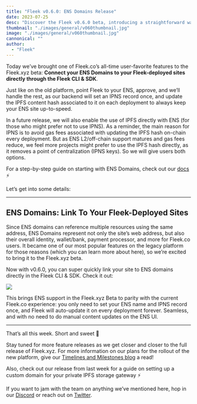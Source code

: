 ```yaml
---
title: "Fleek v0.6.0: ENS Domains Release"
date: 2023-07-25
desc: "Discover the Fleek v0.6.0 beta, introducing a straightforward way to connect your ENS Domains to Fleek-deployed sites via our CLI & SDK."
thumbnail: "./images/general/v060thumbnail.jpg"
image: "./images/general/v060thumbnail.jpg"
cannonical: ""
author: 
  - "Fleek"
---
```


Today we’ve brought one of Fleek.co’s all-time user-favorite features to the Fleek.xyz beta: **Connect your ENS Domains to your Fleek-deployed sites directly through the Fleek CLI & SDK**. 

Just like on the old platform, point Fleek to your ENS, approve, and we’ll handle the rest, as our backend will set an IPNS record once, and update the IPFS content hash associated to it on each deployment to always keep your ENS site up-to-speed. 

In a future release, we will also enable the use of IPFS directly with ENS (for those who might prefer not to use IPNS). As a reminder, the main reason for IPNS is to avoid gas fees associated with updating the IPFS hash on-chain every deployment. But as ENS L2/off-chain support matures and gas fees reduce, we feel more projects might prefer to use the IPFS hash directly, as it removes a point of centralization (IPNS keys). So we will give users both options.  

For a step-by-step guide on starting with ENS Domains, check out our [docs](https://docs.fleek.xyz/docs/Domains/ens/) ⚡

Let’s get into some details:

----

## ENS Domains: Link To Your Fleek-Deployed Sites

Since ENS domains can reference multiple resources using the same address, ENS Domains represent not only the site’s web address, but also their overall identity, wallet/bank, payment processor, and more for Fleek.co users. It became one of our most popular features on the legacy platform for those reasons (which you can learn more about here), so we’re excited to bring it to the Fleek.xyz beta.

Now with v0.6.0, you can super quickly link your site to ENS domains directly in the Fleek CLI & SDK. Check it out:

![](https://storage.fleek-internal.com/27a60cdd-37d3-480c-ae88-3ad4ca886b13-bucket/ensdemo.gif)

This brings ENS support in the Fleek.xyz Beta to parity with the current Fleek.co experience: you only need to set your ENS name and IPNS record once, and Fleek will auto-update it on every deployment forever. Seamless, and with no need to do manual content updates on the ENS UI.

---

That’s all this week. Short and sweet 🤙

Stay tuned for more feature releases as we get closer and closer to the full release of Fleek.xyz. For more information on our plans for the rollout of the new platform, give our [Timelines and Milestones blog](https://blog.fleek.xyz/post/fleek-platform-update/) a read!

Also, check out our release from last week for a guide on setting up a custom domain for your private IPFS storage gateway ⚡

If you want to jam with the team on anything we’ve mentioned here, hop in our [Discord](https://discord.gg/Fleek) or reach out on [Twitter](https://twitter.com/fleekxyz).
